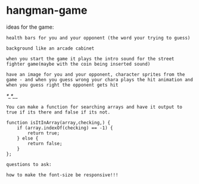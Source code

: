 # hangman-game

ideas for the game:

	health bars for you and your opponent (the word your trying to guess)

	background like an arcade cabinet

	when you start the game it plays the intro sound for the street fighter game(maybe with the coin being inserted sound)

	have an image for you and your opponent, character sprites from the game - and when you guess wrong your chara plays the hit animation and when you guess right the opponent gets hit


_*_*_*_*_*_*_

	You can make a function for searching arrays and have it output to true if its there and false if its not.

	function isItInArray(array,checking,) {
		if (array.indexOf(checking) == -1) {
			return true;
		} else {
			return false;
		}
	};

	questions to ask:

	how to make the font-size be responsive!!!

	